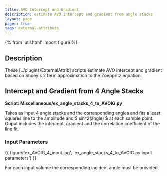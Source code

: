 ```yaml
---
title: AVO Intercept and Gradient
description: estimate AVO intercept and gradient from angle stacks
layout: page
pager: true
tags: external-attribute
---
```


{% from 'util.html' import figure %}

## Description
These [../plugins/ExternalAttrib] scripts estimate AVO intercept and gradient based on Shuey's 2 term approximation to the Zoeppritz  equation.

## Intercept and Gradient from 4 Angle Stacks
__Script: Miscellaneous/ex_angle_stacks_4_to_AVOIG.py__

Takes as input 4 angle stacks and the corresponding angles and fits a least squares line to the amplitude and $ sin^2(angle) $ at each sample point. Ouput includes the intercept, gradient and the correlation coefficient of the line fit.

### Input Parameters
{{ figure('ex_AVOIG_4_input.jpg', 'ex_angle_stacks_4_to_AVOIG.py input parameters') }}

For each input volume the corresponding incident angle must be provided.





